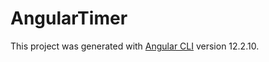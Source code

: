 # AngularTimer

This project was generated with [Angular CLI](https://github.com/angular/angular-cli) version 12.2.10.